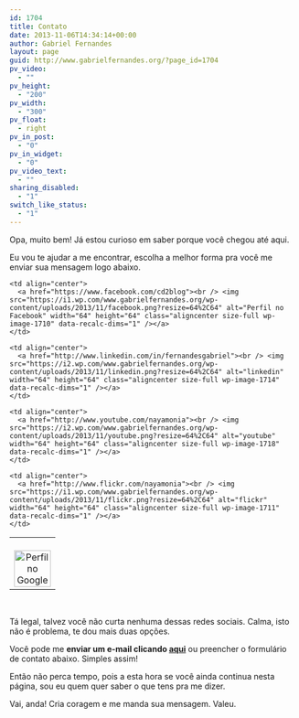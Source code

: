 ```yaml
---
id: 1704
title: Contato
date: 2013-11-06T14:34:14+00:00
author: Gabriel Fernandes
layout: page
guid: http://www.gabrielfernandes.org/?page_id=1704
pv_video:
  - ""
pv_height:
  - "200"
pv_width:
  - "300"
pv_float:
  - right
pv_in_post:
  - "0"
pv_in_widget:
  - "0"
pv_video_text:
  - ""
sharing_disabled:
  - "1"
switch_like_status:
  - "1"
---
```

<!-- ERROR: Sem token ou token expirou. -->


  
Opa, muito bem! Já estou curioso em saber porque você chegou até aqui. 

Eu vou te ajudar a me encontrar, escolha a melhor forma pra você me enviar sua mensagem logo abaixo.

<table width="100%">
  <tr>
    <td align="center">
      <a href="https://plus.google.com/u/0/116179221887168368168"><br /> <img src="https://i2.wp.com/www.gabrielfernandes.org/wp-content/uploads/2013/11/google.png?resize=64%2C64" alt="Perfil no Google Plus" width="64" height="64" class="aligncenter size-full wp-image-1712" data-recalc-dims="1" /></a>
    </td>
    
    <td align="center">
      <a href="https://www.facebook.com/cd2blog"><br /> <img src="https://i1.wp.com/www.gabrielfernandes.org/wp-content/uploads/2013/11/facebook.png?resize=64%2C64" alt="Perfil no Facebook" width="64" height="64" class="aligncenter size-full wp-image-1710" data-recalc-dims="1" /></a>
    </td>
    
    <td align="center">
      <a href="http://www.linkedin.com/in/fernandesgabriel"><br /> <img src="https://i2.wp.com/www.gabrielfernandes.org/wp-content/uploads/2013/11/linkedin.png?resize=64%2C64" alt="linkedin" width="64" height="64" class="aligncenter size-full wp-image-1714" data-recalc-dims="1" /></a>
    </td>
    
    <td align="center">
      <a href="http://www.youtube.com/nayamonia"><br /> <img src="https://i2.wp.com/www.gabrielfernandes.org/wp-content/uploads/2013/11/youtube.png?resize=64%2C64" alt="youtube" width="64" height="64" class="aligncenter size-full wp-image-1718" data-recalc-dims="1" /></a>
    </td>
    
    <td align="center">
      <a href="http://www.flickr.com/nayamonia"><br /> <img src="https://i1.wp.com/www.gabrielfernandes.org/wp-content/uploads/2013/11/flickr.png?resize=64%2C64" alt="flickr" width="64" height="64" class="aligncenter size-full wp-image-1711" data-recalc-dims="1" /></a>
    </td>
  </tr>
</table>

</br>

Tá legal, talvez você não curta nenhuma dessas redes sociais. Calma, isto não é problema, te dou mais duas opções.

Você pode me **enviar um e-mail clicando <a href="mailto:gabriel@duel.com.br?Subject=Quero falar contigo" target="_top">aqui</a>** ou preencher o formulário de contato abaixo. Simples assim!

Então não perca tempo, pois a esta hora se você ainda continua nesta página, sou eu quem quer saber o que tens pra me dizer.

Vai, anda! Cria coragem e me manda sua mensagem. Valeu.

<div id='contact-form-1704'>
</div>